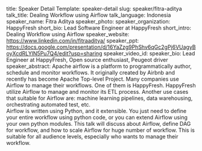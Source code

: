 title: Speaker Detail
Template: speaker-detail
slug: speaker/fitra-aditya
talk_title: Dealing Workflow using Airflow
talk_language: Indonesia
speaker_name: Fitra Aditya
speaker_photo: 
speaker_organization: HappyFresh
short_bio: Lead Software Engineer at HappyFresh
short_intro: Dealing Workflow using Airflow
speaker_website: https://www.linkedin.com/in/fitraaditya/
speaker_ppt: https://docs.google.com/presentation/d/16YaZzg9PhShv6qGc2gPj6VUagyBoyXcdRLYlN5Pu7Q4/edit?usp=sharing
speaker_video_id: 
speaker_bio: Lead Engineer at HappyFresh, Open source enthusiast, Peugeot driver
speaker_abstract: Apache airflow is a platform to programmatically author, schedule and monitor workflows. It originally created by Airbnb and recently has become Apache Top-level Project. Many companies use Airflow to manage their workflows. One of them is HappyFresh. HappyFresh utilize Airflow to manage and monitor its ETL process. Another use cases that suitable for Airflow are: machine learning pipelines, data warehousing, orchestrating automated test, etc. 
    <br>Airflow is written using Python, and it extensible. You just need to define your entire workflow using python code, or you can extend Airflow using your own python modules.
    This talk will discuss about Airflow, define DAG for workflow, and how to scale Airflow for huge number of workflow. This is suitable for all audience levels, especially who wants to manage their workflow.
